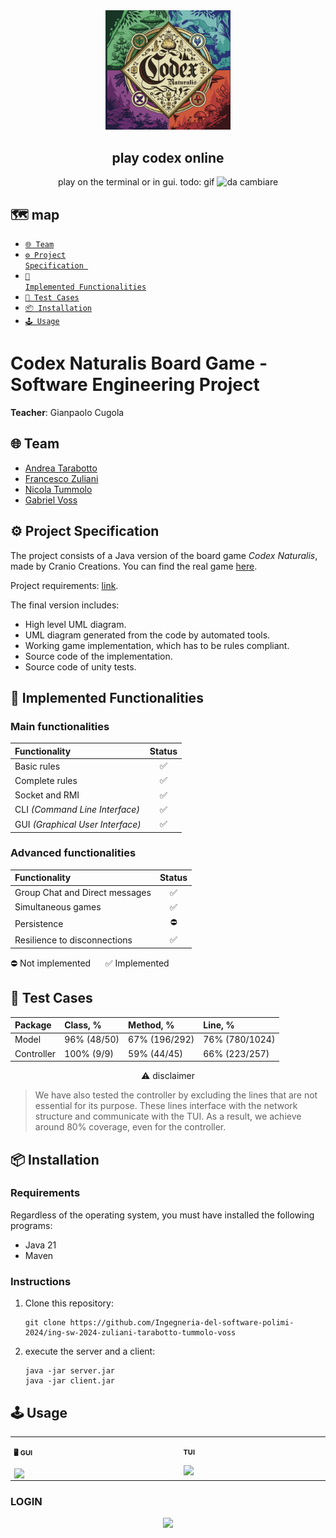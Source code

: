 
<div align="center">

<img src="https://github.com/Ingegneria-del-software-polimi-2024/ing-sw-2024-zuliani-tarabotto-tummolo-voss/blob/main/screenshots/cover.png?raw=true" alt="drawing" width="200"/>

<h2> play codex online</h2>


play on the terminal or in gui.
todo: gif
<img src="" alt="da cambiare" style="width: 500px;" >
</div>

## 🗺️ map 
- [<code>🌐 Team</code>](#-team)
- [<code>⚙️ Project Specification </code>](#%EF%B8%8F-project-specification)
- [<code>🚦️ Implemented Functionalities</code>](#%EF%B8%8F-implemented-functionalities)
- [<code>📝 Test Cases</code>](#-test-cases)
- [<code>📦 Installation</code>](#-installation)
- [<code>🕹 Usage</code>](#-usage)

# Codex Naturalis Board Game - Software Engineering Project

**Teacher**: Gianpaolo Cugola

## 🌐 Team
* [Andrea Tarabotto](https://github.com/andrea-809)
* [Francesco Zuliani](https://github.com/francescomartino2002)
* [Nicola Tummolo](https://github.com/NTum07)
* [Gabriel Voss](https://github.com/voss01)

## ⚙️ Project Specification

The project consists of a Java version of the board game *Codex Naturalis*, made by Cranio Creations. You can find the real game [here](https://www.craniocreations.it/prodotto/codex-naturalis).

Project requirements: [link](https://github.com/Ingegneria-del-software-polimi-2024/ing-sw-2024-zuliani-tarabotto-tummolo-voss/blob/main/requirements.pdf?raw=true).

The final version includes:
* High level UML diagram.
* UML diagram generated from the code by automated tools.
* Working game implementation, which has to be rules compliant.
* Source code of the implementation.
* Source code of unity tests.

## 🚦️ Implemented Functionalities

### Main functionalities
| Functionality                    | Status |
|:---------------------------------|:------:|
| Basic rules                      |   ✅    |
| Complete rules                   |   ✅    |
| Socket and RMI                           |   ✅    |
| CLI _(Command Line Interface)_   |   ✅    |
| GUI _(Graphical User Interface)_ |   ✅    |

### Advanced functionalities
| Functionality                | Status |
|:-----------------------------|:------:|
| Group Chat and Direct messages         |   ✅      |
| Simultaneous games           |   ✅    |
| Persistence                  | ⛔      |
| Resilience to disconnections |   ✅     |

⛔ Not implemented &nbsp;&nbsp;&nbsp;&nbsp; ✅ Implemented

## 📝 Test Cases
| Package    | Class, %     | Method, %     | Line, %       |
|:-----------|:-------------|:--------------|:--------------|
| Model      | 96% (48/50) | 67% (196/292) | 76% (780/1024) |
| Controller | 100% (9/9)   | 59% (44/45)   | 66% (223/257) |

<p align="center">⚠️ disclaimer </p>

> We have also tested the controller by excluding the lines that are not essential for its purpose. These lines interface with the network structure and communicate with the TUI. As a result, we achieve around 80% coverage, even for the controller.
## 📦 Installation

### Requirements

Regardless of the operating system, you must have installed the following programs:
- Java 21
- Maven


### Instructions
1. Clone this repository:
    ```shell
   git clone https://github.com/Ingegneria-del-software-polimi-2024/ing-sw-2024-zuliani-tarabotto-tummolo-voss
   ```


2. execute the server and a client:
    ```shell
    java -jar server.jar
    java -jar client.jar
    ```
## 🕹 Usage
<div class="table-devenvironment">
  <table style="font-size: 11px">
  <tr>
  <td valign="top" width="50%">
  
  #### 🖥️ GUI
  
<img src="https://github.com/Ingegneria-del-software-polimi-2024/ing-sw-2024-zuliani-tarabotto-tummolo-voss/blob/main/screenshots/GUI_gameBoard.png?raw=true" width="260" align="right" />
  
  </td>
  <td valign="top" width="50%">
  
  #### TUI
  
<img src="https://github.com/Ingegneria-del-software-polimi-2024/ing-sw-2024-zuliani-tarabotto-tummolo-voss/blob/main/screenshots/TUI_gameBoard.png?raw=true" width="260" align="right" />
  



  </td>
  </tr>
  </table>
</div>

### LOGIN
<img src="https://github.com/Ingegneria-del-software-polimi-2024/ing-sw-2024-zuliani-tarabotto-tummolo-voss/blob/main/screenshots/GUI_gameBoard.png?raw=true" width="260" align="right" />

